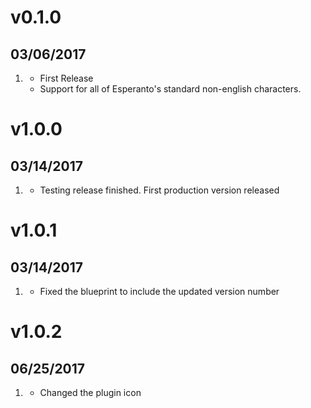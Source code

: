 # v0.1.0
##  03/06/2017

1. [](#new)
    * First Release
    * Support for all of Esperanto's standard non-english characters.

# v1.0.0
##  03/14/2017

1. [](#new)
    * Testing release finished. First production version released

# v1.0.1
##  03/14/2017

1. [](#fixed)
    * Fixed the blueprint to include the updated version number

# v1.0.2
##  06/25/2017

1. [](#changed)
    * Changed the plugin icon
